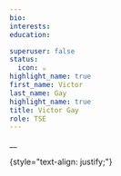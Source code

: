 ```yaml
---
bio:
interests:
education:

superuser: false
status:
  icon: ☕️
highlight_name: true
first_name: Victor
last_name: Gay
highlight_name: true
title: Victor Gay
role: TSE
---
```



__

{style="text-align: justify;"}
